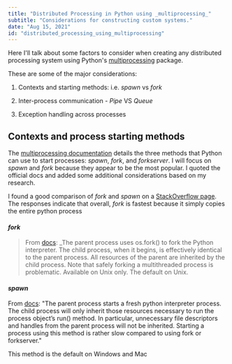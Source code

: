 ```yaml
---
title: "Distributed Processing in Python using _multiprocessing_"
subtitle: "Considerations for constructing custom systems."
date: "Aug 15, 2021"
id: "distributed_processing_using_multiprocessing"
---
```




Here I'll talk about some factors to consider when creating any distributed processing system using Python's [multiprocessing](https://docs.python.org/3/library/multiprocessing.html) package.


These are some of the major considerations:

1. Contexts and starting methods: i.e. _spawn_ vs _fork_

2. Inter-process communication - _Pipe_ VS _Queue_

3. Exception handling across processes


## Contexts and process starting methods

The [multiprocessing documentation](https://docs.python.org/3/library/multiprocessing.html#contexts-and-start-methods) details the three methods that Python can use to start processes: _spawn_, _fork_, and _forkserver_. 
I will focus on _spawn_ and _fork_ because they appear to be the most popular. 
I quoted the official docs and added some additional considerations based on my research.

I found a good comparison of _fork_ and _spawn_ on a [StackOverflow page](https://stackoverflow.com/questions/64095876/multiprocessing-fork-vs-spawn). 
The responses indicate that overall, _fork_ is fastest because it simply copies the entire python process


#### _fork_

> From [docs](https://docs.python.org/3/library/multiprocessing.html#contexts-and-start-methods): _The parent process uses os.fork() to fork the Python interpreter. 
> The child process, when it begins, is effectively identical to the parent process. 
> All resources of the parent are inherited by the child process. Note that safely forking a multithreaded process is problematic. 
> Available on Unix only. The default on Unix.


#### _spawn_

From [docs](https://docs.python.org/3/library/multiprocessing.html#contexts-and-start-methods): "The parent process starts a fresh python interpreter process. The child process will only inherit those resources necessary to run the process object’s run() method. In particular, unnecessary file descriptors and handles from the parent process will not be inherited. Starting a process using this method is rather slow compared to using fork or forkserver."

This method is the default on Windows and Mac





